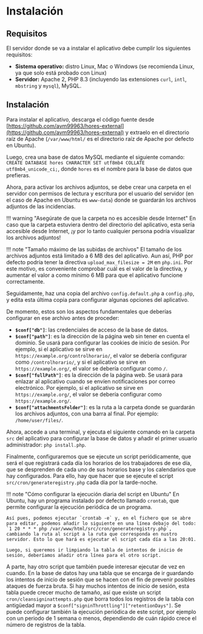 # Instalación
## Requisitos
El servidor donde se va a instalar el aplicativo debe cumplir los siguientes requisitos:

* **Sistema operativo:** distro Linux, Mac o Windows (se recomienda Linux, ya que solo está probado con Linux)
* **Servidor:** Apache 2, PHP 8.3 (incluyendo las extensiones `curl`, `intl`, `mbstring` y `mysql`), MySQL.

## Instalación
Para instalar el aplicativo, descarga el código fuente desde [https://github.com/avm99963/hores-external](https://github.com/avm99963/hores-external) y extraelo en el directorio raíz de Apache (`/var/www/html/` es el directorio raíz de Apache por defecto en Ubuntu).

Luego, crea una base de datos MySQL mediante el siguiente comando: `CREATE DATABASE hores CHARACTER SET utf8mb4 COLLATE utf8mb4_unicode_ci;`, donde `hores` es el nombre para la base de datos que prefieras.

Ahora, para activar los archivos adjuntos, se debe crear una carpeta en el servidor con permisos de lectura y escritura por el usuario del servidor (en el caso de Apache en Ubuntu es `www-data`) donde se guardarán los archivos adjuntos de las incidencias.

!!! warning "Asegúrate de que la carpeta no es accesible desde Internet"
    En caso que la carpeta estuviera dentro del directorio del aplicativo, esta sería accesible desde Internet, ¡y por lo tanto cualquier persona podría visualizar los archivos adjuntos!

!!! note "Tamaño máximo de las subidas de archivos"
    El tamaño de los archivos adjuntos está limitado a 6 MB des del aplicativo. Aun así, PHP por defecto podría tener la directiva `upload_max_filesize = 2M` en `php.ini`. Por este motivo, es conveniente comprobar cuál es el valor de la directiva, y aumentar el valor a como mínimo 6 MB para que el aplicativo funcione correctamente.

Seguidamente, haz una copia del archivo `config.default.php` a `config.php`, y edita esta última copia para configurar algunas opciones del aplicativo.

De momento, estos son los aspectos fundamentales que deberías configurar en ese archivo antes de proceder:

* **`$conf["db"]`**: las credenciales de acceso de la base de datos.
* **`$conf["path"]`**: es la dirección de la página web sin tener en cuenta el dominio. Se usará para configurar las cookies de inicio de sesión. Por ejemplo, si el aplicativo se sirve en `https://example.org/controlhorario/`, el valor se debería configurar como `/controlhorario/`, y si el aplicativo se sirve en `https://example.org/`, el valor se debería configurar como `/`.
* **`$conf["fullPath"]`**: es la dirección de la página web. Se usará para enlazar al aplicativo cuando se envíen notificaciones por correo electrónico. Por ejemplo, si el aplicativo se sirve en `https://example.org/`, el valor se debería configurar como `https://example.org/`.
* **`$conf["attachmentsFolder"]`**: es la ruta a la carpeta donde se guardarán los archivos adjuntos, con una barra al final. Por ejemplo: `/home/user/files/`.

Ahora, accede a una terminal, y ejecuta el siguiente comando en la carpeta `src` del aplicativo para configurar la base de datos y añadir el primer usuario administrador: `php install.php`.

Finalmente, configuraremos que se ejecute un script periódicamente, que será el que registrará cada día los horarios de los trabajadores de ese día, que se desprenden de cada uno de sus horarios base y los calendarios que hay configurados. Para ello, hay que hacer que se ejecute el script `src/cron/generateregistry.php` cada día por la tarde-noche.

!!! note "Cómo configurar la ejecución diaria del script en Ubuntu"
    En Ubuntu, hay un programa instalado por defecto llamado `crontab`, que permite configurar la ejecución periódica de un programa.

    Así pues, podemos ejecutar `crontab -e` y, en el fichero que se abre para editar, podemos añadir lo siguiente en una línea debajo del todo: `1 20 * * * php /var/www/html/src/cron/generateregistry.php`, cambiando la ruta al script a la ruta que corresponda en nustro servidor. Esto lo que hará es ejecutar el script cada día a las 20:01.

    Luego, si queremos ir limpiando la tabla de intentos de inicio de sesión, deberíamos añadir otra línea para el otro script.

A parte, hay otro script que también puede interesar ejecutar de vez en cuando. En la base de datos hay una tabla que se encarga de ir guardando los intentos de inicio de sesión que se hacen con el fin de prevenir posibles ataques de fuerza bruta. Si hay muchos intentos de inicio de sesión, esta tabla puede crecer mucho de tamaño, así que existe un script `cron/cleansigninattempts.php` que borra todos los registros de la tabla con antigüedad mayor a `$conf["signinThrottling"]["retentionDays"]`. Se puede configurar también la ejecución periódica de este script, por ejemplo con un periodo de 1 semana o menos, dependiendo de cuán rápido crece el número de registros de la tabla.
